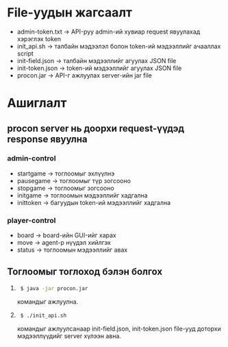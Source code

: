 # File-уудын жагсаалт

* admin-token.txt -> API-руу admin-ий хувиар request явуулахад хэрэглэх token
* init_api.sh -> талбайн мэдээлэл болон token-ий мэдээллийг ачааллах script
* init-field.json -> талбайн мэдээллийг агуулах JSON file
* init-token.json -> token-ий мэдээллийг агуулах JSON file
* procon.jar -> API-г ажлуулах server-ийн jar file

# Ашиглалт

## procon server нь доорхи request-үүдэд response явуулна

### admin-control

* startgame -> тоглоомыг эхлүүлнэ 
* pausegame -> тоглоомыг түр зогсооно
* stopgame  -> тоглоомыг зогсооно
* initgame -> тоглоомын мэдээллийг хадгална
* inittoken -> багуудын token-ий мэдээллийг хадгална
### player-control

* board -> board-ийн GUI-ийг харах
* move -> agent-р нүүдэл хийлгэх
* status -> тоглоомын мэдээллийг авах

## Тоглоомыг тоглоход бэлэн болгох
1. ```sh
    $ java -jar procon.jar
    ```
    командыг ажлуулна.
2. ```sh
    $ ./init_api.sh
    ```
    командыг ажлуулсанаар init-field.json, init-token.json file-ууд доторхи мэдээллүүдийг server хүлээн авна.